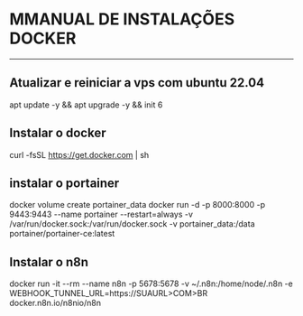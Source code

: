 # MMANUAL DE INSTALAÇÕES DOCKER
-------------------------------

## Atualizar e reiniciar a vps com ubuntu 22.04
apt update -y && apt upgrade -y && init 6

## Instalar o docker
curl -fsSL https://get.docker.com | sh

## instalar o portainer 
docker volume create portainer_data
docker run -d -p 8000:8000 -p 9443:9443 --name portainer --restart=always -v /var/run/docker.sock:/var/run/docker.sock -v portainer_data:/data portainer/portainer-ce:latest

## Instalar o n8n
docker run -it --rm --name n8n -p 5678:5678 -v ~/.n8n:/home/node/.n8n -e WEBHOOK_TUNNEL_URL=https://SUAURL>COM>BR docker.n8n.io/n8nio/n8n
